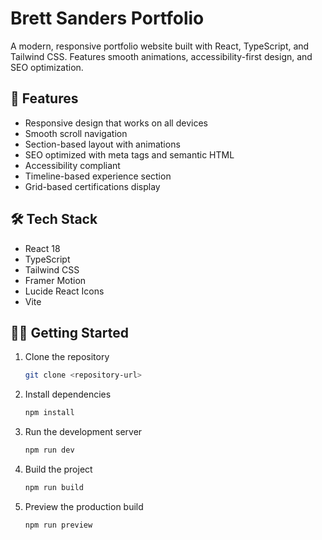 # Brett Sanders Portfolio

A modern, responsive portfolio website built with React, TypeScript, and Tailwind CSS. Features smooth animations, accessibility-first design, and SEO optimization.

## 🚀 Features

- Responsive design that works on all devices
- Smooth scroll navigation
- Section-based layout with animations
- SEO optimized with meta tags and semantic HTML
- Accessibility compliant
- Timeline-based experience section
- Grid-based certifications display

## 🛠 Tech Stack

- React 18
- TypeScript
- Tailwind CSS
- Framer Motion
- Lucide React Icons
- Vite

## 🏃‍♂️ Getting Started

1. Clone the repository
   ```bash
   git clone <repository-url>
   ```

2. Install dependencies
   ```bash
   npm install
   ```

3. Run the development server
   ```bash
   npm run dev
   ```

4. Build the project
   ```bash
   npm run build
   ```

5. Preview the production build
   ```bash
   npm run preview
   ```
